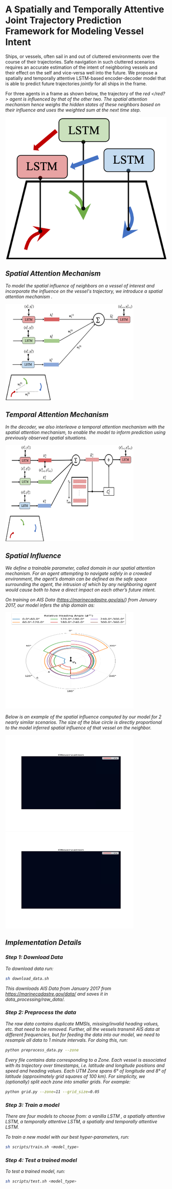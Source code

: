 # A Spatially and Temporally Attentive Joint Trajectory Prediction Framework for Modeling Vessel Intent

Ships, or vessels, often sail in and out of cluttered environments over the course of their trajectories. Safe navigation in such cluttered scenarios requires an accurate estimation of the intent of neighboring vessels and their effect on the self and vice-versa well into the future. We propose a spatially and temporally attentive LSTM-based encoder-decoder model that is able to predict future trajectories <em>jointly</em> for all ships in the frame. 

For three agents in a frame as shown below, the trajectory of the <em> red </red?> agent is influenced by that of the other two. The spatial attention mechanism hence weighs the hidden states of these neighbors based on their influence and uses the weighted sum at the next time step. 

<img src = https://github.com/coordinated-systems-lab/VesselIntentModeling/blob/master/img/spatial_influence.png>

## Spatial Attention Mechanism

To model the spatial influence of neighbors on a vessel of interest and incorporate the influence on the vessel's trajectory, we introduce a <em> spatial attention mechanism </em>. 

<img src = https://github.com/coordinated-systems-lab/VesselIntentModeling/blob/master/img/spatial_attention_mechanism.png width="400" height = "300">

## Temporal Attention Mechanism

In the decoder, we also interleave a <em> temporal attention mechanism </em> with the spatial attention mechanism, to enable the model to inform prediction using previously observed spatial situations. 

<img src = https://github.com/coordinated-systems-lab/VesselIntentModeling/blob/master/img/decoder_method.png width="400" height="300"> 

## Spatial Influence

We define a trainable parameter, called <em>domain</em> in our spatial attention mechanism. For an agent attempting to navigate safely in a crowded environment, the agent’s domain can be defined as the safe space surrounding the agent, the intrusion of which by any neighboring agent would cause both to have a direct impact on each other’s future intent. 

On training on AIS Data (https://marinecadastre.gov/ais/) from January 2017, our model infers the <em>ship domain </em> as: 

<img src = https://github.com/coordinated-systems-lab/VesselIntentModeling/blob/master/img/domain.png width="400" height="300">

Below is an example of the spatial influence computed by our model for 2 nearly similar scenarios. The size of the blue circle is directly proportional to the model inferred spatial influence of that vessel on the neighbor. 

<img src = https://github.com/coordinated-systems-lab/VesselIntentModeling/blob/master/img/spatial_attn_1.gif width="400"  height="300"> <img src = https://github.com/coordinated-systems-lab/VesselIntentModeling/blob/master/img/spatial_attn_2.gif width="400" height="300"> 

## Implementation Details

### Step 1: Download Data

To download data run:

```bash
sh download_data.sh
```

This downloads AIS Data from January 2017 from  https://marinecadastre.gov/data/ and saves it in data_processing/raw_data/. 

### Step 2: Preprocess the data

The raw data contains duplicate MMSIs, missing/invalid heading values, etc. that need to be removed. Further, all the vessels transmit AIS data at different frequencies, but for feeding the data into our model, we need to resample all data to 1 minute intervals. For doing this, run:

```bash
python preprocess_data.py --zone
```

Every file contains data corresponding to a Zone. Each vessel is associated with its trajectory over timestamps, i.e. latitude and longitude positions and speed and heading values. Each UTM Zone spans 6&deg; of longitude and 8&deg; of latitude (approximately grid squares of 100 km). For simplicity, we (optionally) split each zone into smaller grids. For example:

```bash
python grid.py --zone=11 --grid_size=0.05 
```

### Step 3: Train a model 

There are four models to choose from: a vanilla LSTM , a spatially attentive LSTM, a temporally attentive LSTM, a spatially and temporally attentive LSTM. 

To train a new model with our best hyper-parameters, run:

```bash
sh scripts/train.sh <model_type> 
```

### Step 4: Test a trained model

To test a trained model, run:

```bash
sh scripts/test.sh <model_type> 
```

